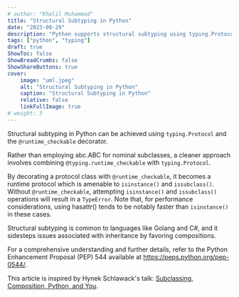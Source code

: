 ```yaml
---
# author: "Khalil Muhammad"
title: "Structural Subtyping in Python"
date: "2023-09-29"
description: "Python supports structural subtyping using typing.Protocols and @runtime_checkable."
tags: ["python", "typing"]
draft: true
ShowToc: false
ShowBreadCrumbs: false
ShowShareButtons: true
cover:
    image: "uml.jpeg"
    alt: "Structural Subtyping in Python"
    caption: "Structural Subtyping in Python"
    relative: false
    linkFullImage: true
# weight: 3
---
```


Structural subtyping in Python can be achieved using `typing.Protocol` and the `@runtime_checkable` decorator.

Rather than employing abc.ABC for nominal subclasses, a cleaner approach involves combining `@typing.runtime_checkable` with `typing.Protocol`. 

By decorating a protocol class with `@runtime_checkable`, it becomes a runtime protocol which is amenable to `isinstance()` and `issubclass()`. Without `@runtime_checkable`, attempting  `isinstance()` and `issubclass()` operations will result in a `TypeError`. Note that, for performance considerations, using hasattr() tends to be notably faster than `isinstance()` in these cases.

Structural subtyping is common to languages like Golang and C#, and it sidesteps issues associated with inheritance by favoring compositions.

For a comprehensive understanding and further details, refer to the Python Enhancement Proposal (PEP) 544 available at https://peps.python.org/pep-0544/.

This article is inspired by Hynek Schlawack's talk: [Subclassing, Composition, Python, and You](https://www.youtube.com/watch?v=2qpW1-7TnzA).

